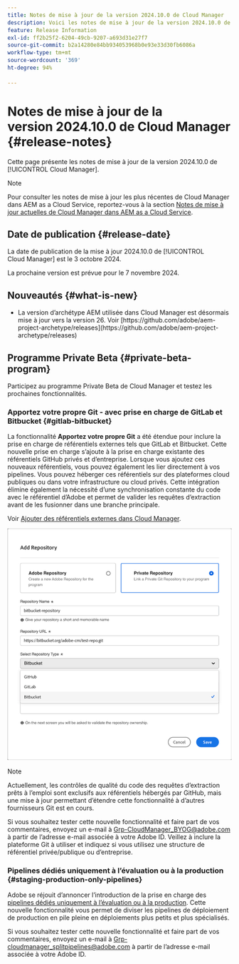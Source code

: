 ```yaml
---
title: Notes de mise à jour de la version 2024.10.0 de Cloud Manager
description: Voici les notes de mise à jour de la version 2024.10.0 de Cloud Manager.
feature: Release Information
exl-id: ff2b25f2-6204-49cb-9207-a693d31e27f7
source-git-commit: b2a14280e84bb934053968b0e93e33d30fb6086a
workflow-type: tm+mt
source-wordcount: '369'
ht-degree: 94%

---
```


# Notes de mise à jour de la version 2024.10.0 de Cloud Manager {#release-notes}

Cette page présente les notes de mise à jour de la version 2024.10.0 de [!UICONTROL Cloud Manager].

>[!NOTE]
>
>Pour consulter les notes de mise à jour les plus récentes de Cloud Manager dans AEM as a Cloud Service, reportez-vous à la section [Notes de mise à jour actuelles de Cloud Manager dans AEM as a Cloud Service](https://experienceleague.adobe.com/fr/docs/experience-manager-cloud-service/content/release-notes/cloud-manager/current).



## Date de publication {#release-date}

<!-- SAVE FOR FUTURE POSSIBLE USE No notable bugs or features for the September release of Cloud Manager. -->

La date de publication de la mise à jour 2024.10.0 de [!UICONTROL Cloud Manager] est le 3 octobre 2024.

La prochaine version est prévue pour le 7 novembre 2024.



## Nouveautés {#what-is-new}

* <!-- BOTH CS & AMS --> La version d’archétype AEM utilisée dans Cloud Manager est désormais mise à jour vers la version 26. Voir [https://github.com/adobe/aem-project-archetype/releases](https://github.com/adobe/aem-project-archetype/releases)
<!-- (CMGR-59817) -->



## Programme Private Beta {#private-beta-program}

Participez au programme Private Beta de Cloud Manager et testez les prochaines fonctionnalités.

### Apportez votre propre Git - avec prise en charge de GitLab et Bitbucket {#gitlab-bitbucket}

<!-- BOTH CS & AMS -->

La fonctionnalité **Apportez votre propre Git** a été étendue pour inclure la prise en charge de référentiels externes tels que GitLab et Bitbucket. Cette nouvelle prise en charge s’ajoute à la prise en charge existante des référentiels GitHub privés et d’entreprise. Lorsque vous ajoutez ces nouveaux référentiels, vous pouvez également les lier directement à vos pipelines. Vous pouvez héberger ces référentiels sur des plateformes cloud publiques ou dans votre infrastructure ou cloud privés. Cette intégration élimine également la nécessité d’une synchronisation constante du code avec le référentiel d’Adobe et permet de valider les requêtes d’extraction avant de les fusionner dans une branche principale.

Voir [Ajouter des référentiels externes dans Cloud Manager](/help/managing-code/external-repositories.md).

![Boîte de dialogue Ajouter un référentiel](/help/release-notes/assets/repositories-add-release-notes.png)

>[!NOTE]
>
>Actuellement, les contrôles de qualité du code des requêtes d’extraction prêts à l’emploi sont exclusifs aux référentiels hébergés par GitHub, mais une mise à jour permettant d’étendre cette fonctionnalité à d’autres fournisseurs Git est en cours.

Si vous souhaitez tester cette nouvelle fonctionnalité et faire part de vos commentaires, envoyez un e-mail à [Grp-CloudManager_BYOG@adobe.com](mailto:Grp-CloudManager_BYOG@adobe.com) à partir de l’adresse e-mail associée à votre Adobe ID. Veillez à inclure la plateforme Git à utiliser et indiquez si vous utilisez une structure de référentiel privée/publique ou d’entreprise.

### Pipelines dédiés uniquement à l’évaluation ou à la production {#staging-production-only-pipelines}

Adobe se réjouit d’annoncer l’introduction de la prise en charge des [pipelines dédiés uniquement à l’évaluation ou à la production](/help/using/stage-prod-only.md). Cette nouvelle fonctionnalité vous permet de diviser les pipelines de déploiement de production en pile pleine en déploiements plus petits et plus spécialisés.

Si vous souhaitez tester cette nouvelle fonctionnalité et faire part de vos commentaires, envoyez un e-mail à [Grp-cloudmanager_splitpipelines@adobe.com](mailto:Grp-cloudmanager_splitpipelines@adobe.com) à partir de l’adresse e-mail associée à votre Adobe ID.

<!-- ## Bug fixes

* text
-->

<!-- Known Issues {#known-issues}

 -->
